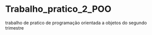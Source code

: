 # Trabalho_pratico_2_POO
trabalho de pratico de programação orientada a objetos do segundo trimestre
